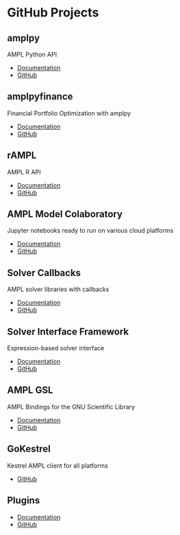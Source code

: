 # GitHub Projects

## amplpy

AMPL Python API

- [Documentation](https://amplpy.readthedocs.io/)
- [GitHub](https://github.com/ampl/amplpy)

## amplpyfinance

Financial Portfolio Optimization with amplpy

- [Documentation](https://amplpyfinance.readthedocs.io/)
- [GitHub](https://github.com/ampl/amplpyfinance)

## rAMPL

AMPL R API

- [Documentation](https://rAMPL.readthedocs.io/)
- [GitHub](https://github.com/ampl/rAMPL)

## AMPL Model Colaboratory

Jupyter notebooks ready to run on various cloud platforms

- [Documentation](https://amplcolab.readthedocs.io/)
- [GitHub](https://github.com/ampl/amplcolab)

## Solver Callbacks

AMPL solver libraries with callbacks

- [Documentation](https://ampls.readthedocs.io/)
- [GitHub](https://github.com/ampl/ampls-api)

## Solver Interface Framework

Expression-based solver interface

- [Documentation](https://amplmp.readthedocs.io/)
- [GitHub](https://github.com/ampl/mp)

## AMPL GSL

AMPL Bindings for the GNU Scientific Library

- [Documentation](https://amplgsl.readthedocs.io/)
- [GitHub](https://github.com/ampl/gsl)

## GoKestrel

Kestrel AMPL client for all platforms

- [GitHub](https://github.com/ampl/gokestrel)

## Plugins

- [Documentation](https://amplplugins.readthedocs.io/)
- [GitHub](https://github.com/ampl/plugins)





